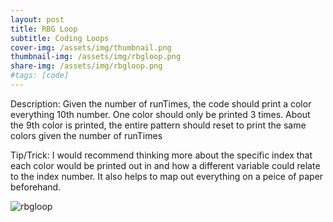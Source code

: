 ```yaml
---
layout: post
title: RBG Loop
subtitle: Coding Loops
cover-img: /assets/img/thumbnail.png
thumbnail-img: /assets/img/rbgloop.png
share-img: /assets/img/rbgloop.png
#tags: [code]
---
```


Description: Given the number of runTimes, the code should print a color everything 10th number. One color should only be printed 3 times. About the 9th color is printed, the entire pattern should reset to print the same colors given the number of runTimes

Tip/Trick: I would recommend thinking more about the specific index that each color would be printed out in and how a different variable could relate to the index number. It also helps to map out everything on a peice of paper beforehand. 

![rbgloop](https://victoriakimm.github.io/assets/img/rbgloop.png)
